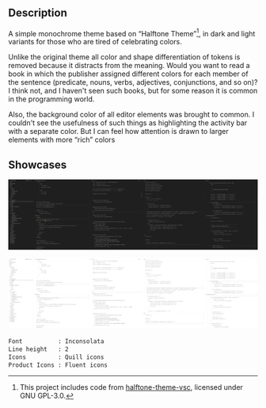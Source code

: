 ## Description

A simple monochrome theme based on “Halftone Theme”[^1], in dark and light variants for those who are tired of celebrating colors. 

Unlike the original theme all color and shape differentiation of tokens is removed because it distracts from the meaning. Would you want to read a book in which the publisher assigned different colors for each member of the sentence (predicate, nouns, verbs, adjectives, conjunctions, and so on)? I think not, and I haven't seen such books, but for some reason it is common in the programming world.

Also, the background color of all editor elements was brought to common. I couldn't see the usefulness of such things as highlighting the activity bar with a separate color. But I can feel how attention is drawn to larger elements with more “rich” colors

## Showcases

![Dark](./axiom-dark.png)

![Light](./axiom-light.png)

```
Font          : Inconsolata
Line height   : 2
Icons         : Quill icons
Product Icons : Fluent icons
```

[^1]: This project includes code from [halftone-theme-vsc](https://github.com/ivanesmantovich/halftone-theme-vsc), licensed under GNU GPL-3.0.